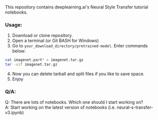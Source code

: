 This repository contains deeplearning.ai's Neural Style Transfer 
tutorial notebooks.

### Usage:

1. Download or clone repository.
2. Open a terminal (or Git BASH for Windows)
3. Go to `your_download_directory/pretrained-model`. Enter commands below:  
```BASH
cat imagenet.part* > imagenet.tar.gz
tar -xzf imagenet.tar.gz
```
4. Now you can delete tarball and split files if you like to save space.
5. Enjoy

### Q/A:

Q: There are lots of notebooks. Which one should I start working on?  
A: Start working on the latest version of notebooks (i.e. neural-s-transfer-v3.ipynb)
